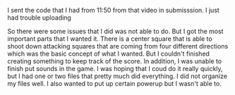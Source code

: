 I sent the code that I had from 11:50 from that video in submisssion. I just had trouble uploading

So there were some issues that I did was not able to do. But I got the most important parts that I wanted it.  There is a center square that is able to shoot down attacking squares that are coming from four
different directions which was the basic concept of what I wanted. But I couldn't finished creating something to keep track of the score. In addition, I was unable to finish put sounds in the game. I was 
hoping that I coud do it really quickly, but I had one or two files that pretty much did everything. I did not organize my files well. I also wanted to put up certain powerup but I wasn't able to.
